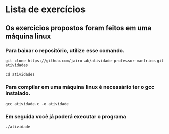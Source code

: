 # Lista de exercícios
## Os exercícios propostos foram feitos em uma máquina linux

### Para baixar o repositório, utilize esse comando.

```
git clone https://github.com/jairo-ab/atividade-professor-manfrine.git atividades

cd atividades
```
### Para compilar em uma máquina linux é necessário ter o gcc instalado.

```
gcc atividade.c -o atividade
```

### Em seguida você já poderá executar o programa

```
./atividade
```

